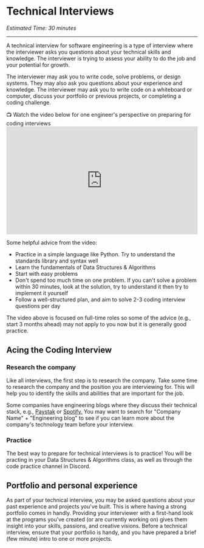 # Technical Interviews

*Estimated Time: 30 minutes*

---

A technical interview for software engineering is a type of interview where the interviewer asks you questions about your technical skills and knowledge. The interviewer is trying to assess your ability to do the job and your potential for growth.

The interviewer may ask you to write code, solve problems, or design systems. They may also ask you questions about your experience and knowledge. The interviewer may ask you to write code on a whiteboard or computer, discuss your portfolio or previous projects, or completing a coding challenge.


<aside> 
  📺 Watch the video below for one engineer's perspective on preparing for coding interviews
</aside>

<div style="position: relative; padding-bottom: 56.25%; height: 0;">
  <iframe width="560" height="315" src="https://www.youtube.com/embed/htT1bhFSNxo" title="YouTube video player" frameborder="0" allow="accelerometer; autoplay; clipboard-write; encrypted-media; gyroscope; picture-in-picture; web-share" allowfullscreen style="position: absolute; top: 0; left: 0; width: 100%; height: 100%;"></iframe>
</div>

Some helpful advice from the video:
- Practice in a simple language like Python. Try to understand the standards library and syntax well
- Learn the fundamentals of Data Structures & Algorithms 
- Start with easy problems
- Don't spend too much time on one problem. If you can't solve a problem within 30 minutes, look at the solution, try to understand it then try to implement it yourself 
- Follow a well-structured plan, and aim to solve 2-3 coding interview questions per day 

<aside>
  The video above is focused on full-time roles so some of the advice (e.g., start 3 months ahead) may not apply to you now but it is generally good practice.
  </aside>


## Acing the Coding Interview

### Research the company 
Like all interviews, the first step is to research the company. Take some time to research the company and the position you are interviewing for. This will help you to identify the skills and abilities that are important for the job.

<aside>
   Some companies have engineering blogs where they discuss their technical stack, e.g., <a href="https://paystack.com/engineering" target="_blank">Paystak</a> or <a href="https://engineering.atspotify.com/" target="_blank">Spotify.</a> You may want to search for "Company Name" + "Engineering blog" to see if you can learn more about the company's technology team before your interview.
  </aside>
  
### Practice 
The best way to prepare for technical interviews is to practice! You will be practing in your Data Structures & Algorithms class, as well as through the code practice channel in Discord. 

## Portfolio and personal experience
As part of your technical interview, you may be asked questions about your past experience and projects you've built. This is where having a strong portfolio comes in handly. Providing your interviewer with a first-hand look at the programs you’ve created (or are currently working on) gives them insight into your skills, passions, and creative visions. Before a technical interview, ensure that your portfolio is handy, and you have prepared a brief (few minute) intro to one or more projects. 
